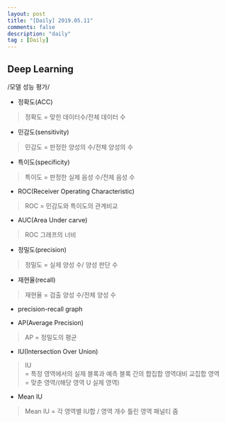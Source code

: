 ```yaml
---
layout: post
title: "[Daily] 2019.05.11"
comments: false
description: "daily"
tag : [Daily]
---
```


## Deep Learning
/모델 성능 평가/
- 정확도(ACC)
>정확도 = 맞힌 데이터수/전체 데이터 수

- 민감도(sensitivity)
>민감도 = 판정한 양성의 수/전체 양성의 수 

- 특이도(specificity)
>특이도 = 판정한 실제 음성 수/전체 음성 수

- ROC(Receiver Operating Characteristic)
>ROC = 민감도와 특이도의 관계비교

- AUC(Area Under carve)
>ROC 그래프의 너비

- 정밀도(precision)
>정밀도 = 실제 양성 수/ 양성 판단 수

- 재현율(recall)
>재현율 = 검출 양성 수/전체 양성 수 

- precision-recall graph


- AP(Average Precision)
>AP = 정밀도의 평균

- IU(Intersection Over Union)
>IU<br>
>= 특정 영역에서의 실제 블록과 예측 블록 간의 합집합 영역대비 교집합 영역<br>
>= 맞춘 영역/(해당 영역 U 실제 영역)

- Mean IU
>Mean IU = 각 영역별 IU합 / 영역 개수
>틀린 영역 패널티 줌 

